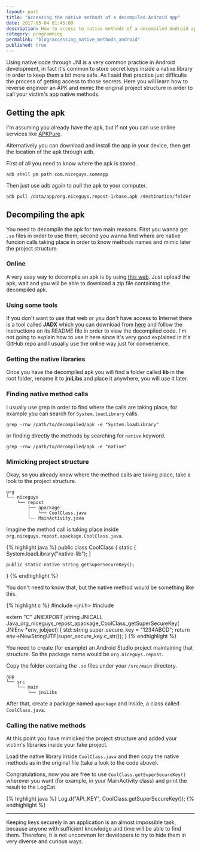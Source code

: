 ```yaml
---
layout: post
title: "Accessing the native methods of a decompiled Android app"
date: 2017-05-04 01:45:00
description: How to access to native methods of a decompiled Android application.
category: programming
permalink: "blog/accessing_native_methods_android"
published: true
---
```


Using native code through JNI is a very common practice in Android development, in fact it's common to store secret keys inside a native library in order
to keep them a bit more safe. As I said that practice just difficults the process of getting access to those secrets. Here you will learn how to reverse engineer an
APK and mimic the original project structure in order to call your victim's app native methods.

## Getting the apk

I'm assuming you already have the apk, but if not you can use online services like [APKPure](https://apkpure.com/).

Alternatively you can download and install the app in your device, then get the location of the apk through adb.

First of all you need to know where the apk is stored.

```
adb shell pm path com.niceguys.someapp
```

Then just use adb again to pull the apk to your computer.

```
adb pull /data/app/org.niceguys.repost-1/base.apk /destination/folder
```

## Decompiling the apk

You need to decompile the apk for two main reasons. First you wanna get `.so` files in order to use them; second you wanna find where are native funcion calls taking
place in order to know methods names and mimic later the project structure.

### Online

A very easy way to decompile an apk is by using [this web](http://www.javadecompilers.com/apk). Just upload the apk, wait and you will be able to download a zip file
containing the decompiled apk.

### Using some tools

If you don't want to use that web or you don't have access to Internet there is a tool called **JADX** which you can download from [here](https://github.com/skylot/jadx)
and follow the instructions on its README file in order to view the decompiled code. I'm not going to explain how to use it here since it's very good explained in it's
GitHub repo and I usually use the online way just for convenience.

### Getting the native libraries

Once you have the decompiled apk you will find a folder called **lib** in the root folder, rename it to **jniLibs** and place it anywhere, you will use it later.

### Finding native method calls

I usually use grep in order to find where the calls are taking place, for example you can search for `System.loadLibrary` calls.

```
grep -rnw /path/to/decompiled/apk -e "System.loadLibrary"
```

or finding directly the methods by searching for `native` keyword.

```
grep -rnw /path/to/decompiled/apk -e "native"
```

### Mimicking project structure

Okay, so you already know where the method calls are taking place, take a look to the project structure.

```
org
└── niceguys
    └── repost
        ├── apackage
        │   └── CoolClass.java
        └── MainActivity.java
```

Imagine the method call is taking place inside `org.niceguys.repost.apackage.CoolClass.java`.

{% highlight java %}
public class CoolClass {
    static {
        System.loadLibrary("native-lib");
    }

    public static native String getSuperSecureKey();
}
{% endhighlight %}

You don't need to know that, but the native method would be something like this.

{% highlight c %}
#include <jni.h>
#include <string>

extern "C"
JNIEXPORT jstring JNICALL
Java_org_niceguys_repost_apackage_CoolClass_getSuperSecureKey(
        JNIEnv *env,
        jobject) {
    std::string super_secure_key = "1234ABCD";
    return env->NewStringUTF(super_secure_key.c_str());
}
{% endhighlight %}

You need to create (for example) an Android Studio project maintaining that structure. So the package name would be
`org.niceguys.repost`. 

Copy the folder containg the `.so` files under your `/src/main` directory.

```
app
└── src
    └── main
        └── jniLibs
```

After that, create a package named `apackage` and inside, a class called `CoolClass.java`.

### Calling the native methods

At this point you have mimicked the project structure and added your victim's libraries inside your fake project.

Load the native library inside `CoolClass.java` and then copy the native methods as in the original file (take a look to the code
above).

Congratulations, now you are free to use `CoolClass.getSuperSecureKey()` wherever you want (for example, in your MainActivity class)
and print the result to the LogCat.

{% highlight java %}
Log.d("API_KEY", CoolClass.getSuperSecureKey());
{% endhighlight %}

---

Keeping keys securely in an application is an almost impossible task, because anyone with sufficient knowledge and time will be able to find them. 
Therefore, it is not uncommon for developers to try to hide them in very diverse and curious ways.

